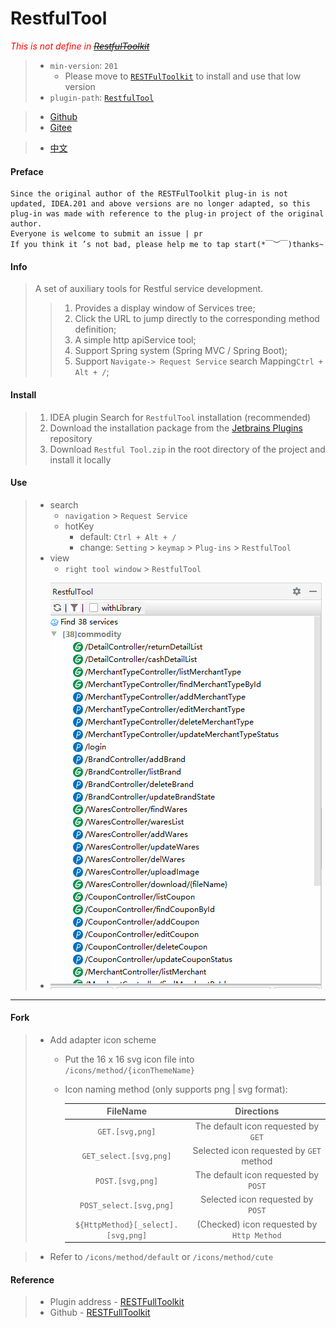 # RestfulTool

<em style="color: red">This is not define in [~~RestfulToolkit~~]()</u></em>

> - `min-version`: `201`
>   * Please move to [`RESTFulToolkit`](https://plugins.jetbrains.com/plugin/10292-restfultoolkit) to install and use that low version
> - `plugin-path`: [`RestfulTool`](https://plugins.jetbrains.com/plugin/14280-restfultool)

> + [Github](https://github.com/ZhangYuanSheng1217/RestfulTool)
> + [Gitee](https://gitee.com/zys981029/RestfulTool)

> - [中文](./README_zh.md)

#### Preface
    Since the original author of the RESTFulToolkit plug-in is not updated, IDEA.201 and above versions are no longer adapted, so this plug-in was made with reference to the plug-in project of the original author.
    Everyone is welcome to submit an issue | pr
    If you think it ’s not bad, please help me to tap start(*￣︶￣)thanks~

#### Info
> A set of auxiliary tools for Restful service development.
>> 1. Provides a display window of Services tree;
>> 2. Click the URL to jump directly to the corresponding method definition;
>> 3. A simple http apiService tool;
>> 4. Support Spring system (Spring MVC / Spring Boot);
>> 5. Support `Navigate-> Request Service` search Mapping` Ctrl + Alt + / `;

#### Install
> 1. IDEA plugin Search for `RestfulTool` installation (recommended)
> 2. Download the installation package from the [Jetbrains Plugins](https://plugins.jetbrains.com/plugin/14280-restfultool/versions) repository
> 3. Download `Restful Tool.zip` in the root directory of the project and install it locally

#### Use
> * search
>   - `navigation` > `Request Service`
>   - hotKey
>       - default: `Ctrl + Alt + /`
>       - change: `Setting` > `keymap` > `Plug-ins` > `RestfulTool`
> * view
>   - `right tool window` > `RestfulTool`
> - ![gif](src/main/resources/tips/images/tip.gif)

****
#### Fork
> - Add adapter icon scheme
>   - Put the 16 x 16 svg icon file into `/icons/method/{iconThemeName}`
>   - Icon naming method (only supports png | svg format):<br/>
>
>       | FileName | Directions |
>       | :---: | :---: |
>       | `GET.[svg,png]`                    | The default icon requested by `GET`       |
>       | `GET_select.[svg,png]`             | Selected icon requested by `GET` method   |
>       | `POST.[svg,png]`                   | The default icon requested by `POST`      |
>       | `POST_select.[svg,png]`            | Selected icon requested by `POST`         |
>       | `${HttpMethod}[_select].[svg,png]` | (Checked) icon requested by `Http Method` |

>   - Refer to `/icons/method/default` or `/icons/method/cute`

#### Reference
> + Plugin address - [RESTFullToolkit](https://plugins.jetbrains.com/plugin/10292-restfultoolkit/)
> + Github - [RESTFullToolkit](https://github.com/mrmanzhaow/RestfulToolkit)
